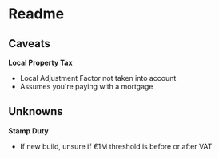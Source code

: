 # Readme

## Caveats

**Local Property Tax** 
- Local Adjustment Factor not taken into account
- Assumes you're paying with a mortgage

## Unknowns

**Stamp Duty**
- If new build, unsure if €1M threshold is before or after VAT